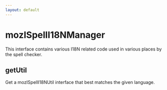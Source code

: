 ```yaml
---
layout: default
---
```


# mozISpellI18NManager #

This interface contains various I18N related code used in various places
by the spell checker.


## getUtil ##

Get a mozISpellI18NUtil interface that best matches the given language.

